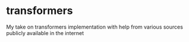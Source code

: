 # transformers
My take on transformers implementation with help from various sources publicly available in the internet
